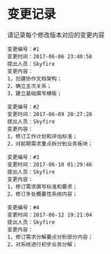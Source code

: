 # 变更记录

请记录每个修改版本对应的变更内容

```
变更编号：#1
变更时间：2017-06-06 23:40:58
提出人员：Skyfire
变更内容：
1，创建协作文档架构；
2，确立主次关系；
3，建立基础撰写模板；
```

```
变更编号：#2
变更时间：2017-06-09 20:27:28
提出人员：Skyfire
变更内容：
1，修订工作计划和评估标准；
2，对前期需求重点拆分到业务板块；
```

```
变更编号：#3
变更时间：2017-06-10 01:29:46
提出人员：Skyfire
变更内容：
1，修订需求撰写标准和要求；
2，修订多处概要性系统内容；
```

```
变更编号：#4
变更时间：2017-06-12 19:21:04
提出人员：Skyfire
变更内容：
1，修订需求分解要点分析部分内容；
2，对系统进行初步业务分解；
```



